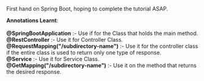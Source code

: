 First hand on Spring Boot, hoping to complete the tutorial ASAP.

<b>Annotations Learnt</b>:
<br>
<br> <b>@SpringBootApplication</b> :- Use if for the Class that holds the main method.
<br> <b>@RestController</b> :- Use it for Controller Class.
<br> <b>@RequestMapping("/subdirectory-name")</b> :- Use it for the controller class if the entire class is used to return only one type of response.
<br> <b>@Service</b> :- Use it for Service Class.
<br> <b>@GetMapping("/subdirectory-name")</b> :- Use it on the method that returns the desired response.

